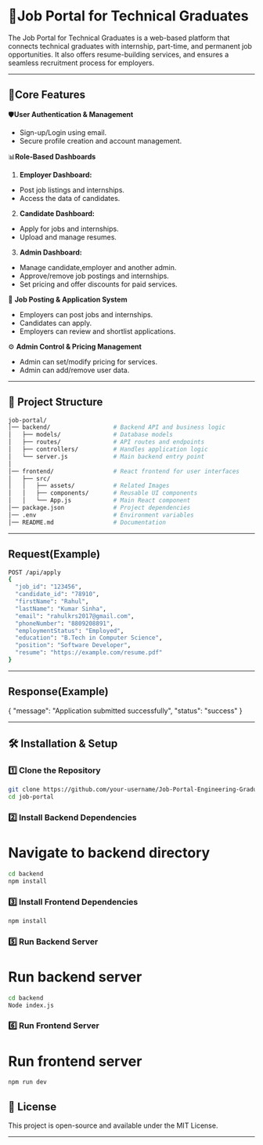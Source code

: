 # 🚀Job Portal for Technical Graduates 

The Job Portal for Technical Graduates is a web-based platform that connects technical graduates with internship, part-time, and permanent job opportunities. It also offers resume-building services, and ensures a seamless recruitment process for employers. 

---

## 📌Core Features  

🛡️**User Authentication & Management**
- Sign-up/Login using email.
- Secure profile creation and account management.

📊**Role-Based Dashboards**

1. **Employer Dashboard:**
- Post job listings and internships.
- Access the data of candidates.
 
2. **Candidate Dashboard:**
- Apply for jobs and internships.
- Upload and manage resumes.

3. **Admin Dashboard:**
- Manage candidate,employer and another admin.
- Approve/remove job postings and internships.
- Set pricing and offer discounts for paid services.

📝 **Job Posting & Application System**
- Employers can post jobs and internships.
- Candidates can apply.
- Employers can review and shortlist applications.

⚙️ **Admin Control & Pricing Management**
- Admin can set/modify pricing for services.
- Admin can add/remove user data.

---

## 📂 Project Structure  
```sh
job-portal/
│── backend/                  # Backend API and business logic
│   ├── models/               # Database models
│   ├── routes/               # API routes and endpoints
│   ├── controllers/          # Handles application logic
│   └── server.js             # Main backend entry point
│
│── frontend/                 # React frontend for user interfaces
│   ├── src/
│   │   ├── assets/           # Related Images
│   │   ├── components/       # Reusable UI components
│   │   └── App.js            # Main React component
│── package.json              # Project dependencies
│── .env                      # Environment variables
│── README.md                 # Documentation

```

---
## Request(Example)
```sh
POST /api/apply
{
  "job_id": "123456",
  "candidate_id": "78910",
  "firstName": "Rahul",
  "lastName": "Kumar Sinha",
  "email": "rahulkrs2017@gmail.com",
  "phoneNumber": "8809208891",
  "employmentStatus": "Employed",
  "education": "B.Tech in Computer Science",
  "position": "Software Developer",
  "resume": "https://example.com/resume.pdf"
}

```
---
## Response(Example)
{
  "message": "Application submitted successfully",
  "status": "success"
}


---
## 🛠️ Installation & Setup  

### **1️⃣ Clone the Repository**  
```sh
git clone https://github.com/your-username/Job-Portal-Engineering-Graduates
cd job-portal

```
### **2️⃣ Install Backend Dependencies**
# Navigate to backend directory 
```sh
cd backend
npm install
```
### **3️⃣ Install Frontend Dependencies**
 ```sh
npm install
```
### **5️⃣ Run Backend Server**
# Run backend server
```sh
cd backend
Node index.js
```
### **6️⃣ Run Frontend Server**
# Run frontend server
```sh
npm run dev
```



## 📄 License
This project is open-source and available under the MIT License.


---
